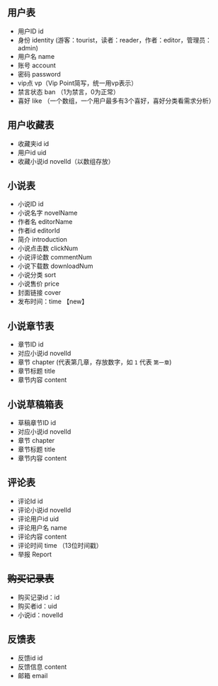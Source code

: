 ## 用户表
- 用户ID id
- 身份 identity (游客：tourist，读者：reader，作者：editor，管理员：admin)
- 用户名 name
- 账号 account
- 密码 password
- vip点 vp（Vip Point简写，统一用vp表示）
- 禁言状态 ban （1为禁言，0为正常）
- 喜好 like （一个数组，一个用户最多有3个喜好，喜好分类看需求分析）

## 用户收藏表
- 收藏夹id id
- 用户id uid
- 收藏小说id novelId（以数组存放）

## 小说表
- 小说ID id
- 小说名字 novelName
- 作者名 editorName
- 作者id editorId
- 简介 introduction
- 小说点击数 clickNum
- 小说评论数 commentNum
- 小说下载数 downloadNum
- 小说分类  sort
- 小说售价 price
- 封面链接 cover
- 发布时间：time 【new】

## 小说章节表
- 章节ID id
- 对应小说id novelId
- 章节 chapter (代表第几章，存放数字，如 `1` 代表 `第一章`)
- 章节标题 title
- 章节内容 content

## 小说草稿箱表
- 草稿章节ID id
- 对应小说id novelId
- 章节 chapter
- 章节标题 title
- 章节内容 content

## 评论表
- 评论Id id
- 评论小说id novelId
- 评论用户id uid
- 评论用户名 name
- 评论内容 content
- 评论时间 time （13位时间戳）
- 举报 Report

## ~~购买记录表~~
- 购买记录id：id
- 购买者id：uid
- 小说id：novelId

## 反馈表
- 反馈id id
- 反馈信息 content
- 邮箱 email